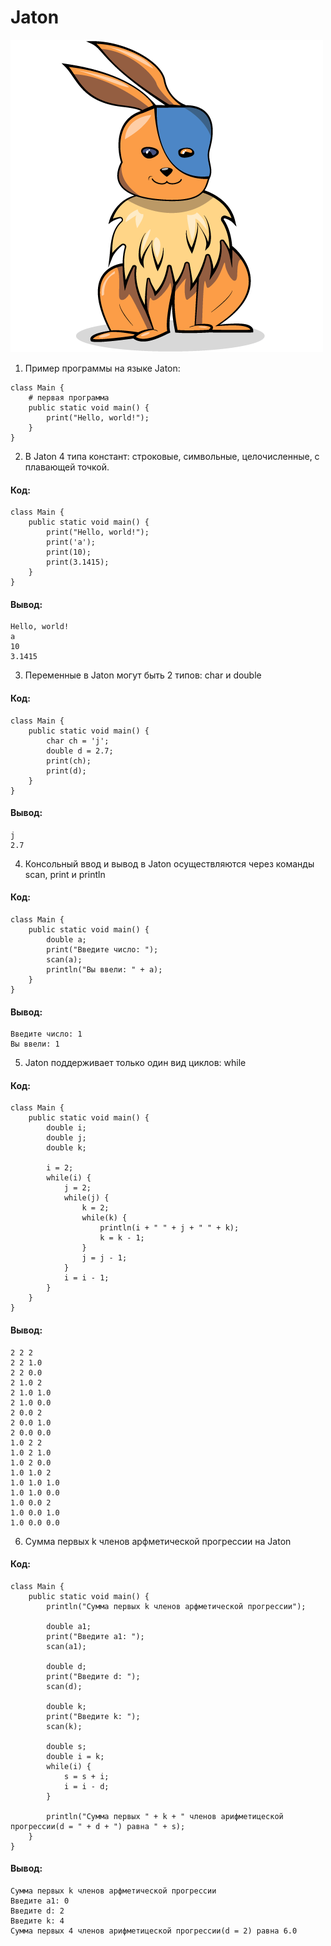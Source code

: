 # Jaton
![Image of Yaktocat](https://raw.githubusercontent.com/FedorovVladimir/Jaton/master/diagrams/Jaton.png)

1. Пример программы на языке Jaton:
```
class Main {
    # первая программа
    public static void main() {
        print("Hello, world!");
    }
}
```
2. В Jaton 4 типа констант: строковые, символьные, целочисленные, с плавающей точкой.
#### Код:
```
class Main {
    public static void main() {
        print("Hello, world!");
        print('a');
        print(10);
        print(3.1415);
    }
}
```
#### Вывод:
```
Hello, world!
a
10
3.1415
```
3. Переменные в Jaton могут быть 2 типов: char и double
#### Код:
```
class Main {
    public static void main() {
        char ch = 'j';
        double d = 2.7;
        print(ch);
        print(d);
    }
}
```
#### Вывод:
```
j
2.7
```
4. Консольный ввод и вывод в Jaton осуществляются через команды scan, print и println
#### Код:
```
class Main {
    public static void main() {
        double a;
        print("Введите число: ");
        scan(a);
        println("Вы ввели: " + a);
    }
}
```
#### Вывод:
```
Введите число: 1
Вы ввели: 1
```
5. Jaton поддерживает только один вид циклов: while
#### Код:
```
class Main {
    public static void main() {
        double i;
        double j;
        double k;

        i = 2;
        while(i) {
            j = 2;
            while(j) {
                k = 2;
                while(k) {
                    println(i + " " + j + " " + k);
                    k = k - 1;
                }
                j = j - 1;
            }
            i = i - 1;
        }
    }
}
```
#### Вывод:
```
2 2 2
2 2 1.0
2 2 0.0
2 1.0 2
2 1.0 1.0
2 1.0 0.0
2 0.0 2
2 0.0 1.0
2 0.0 0.0
1.0 2 2
1.0 2 1.0
1.0 2 0.0
1.0 1.0 2
1.0 1.0 1.0
1.0 1.0 0.0
1.0 0.0 2
1.0 0.0 1.0
1.0 0.0 0.0
```
6. Сумма первых k членов арфметической прогрессии на Jaton
#### Код:
```
class Main {
    public static void main() {
        println("Сумма первых k членов арфметической прогрессии");

        double a1;
        print("Введите а1: ");
        scan(a1);

        double d;
        print("Введите d: ");
        scan(d);

        double k;
        print("Введите k: ");
        scan(k);

        double s;
        double i = k;
        while(i) {
            s = s + i;
            i = i - d;
        }

        println("Сумма первых " + k + " членов арифметицеской прогрессии(d = " + d + ") равна " + s);
    }
}

```
#### Вывод:
```
Сумма первых k членов арфметической прогрессии
Введите а1: 0
Введите d: 2
Введите k: 4
Сумма первых 4 членов арифметицеской прогрессии(d = 2) равна 6.0
```
